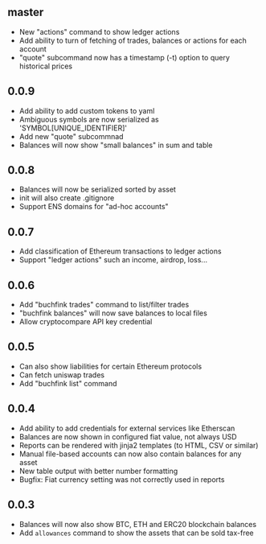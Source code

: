 master
------

* New "actions" command to show ledger actions
* Add ability to turn of fetching of trades, balances or actions for each account
* "quote" subcommand now has a timestamp (-t) option to query historical prices

0.0.9
-----

* Add ability to add custom tokens to yaml
* Ambiguous symbols are now serialized as 'SYMBOL[UNIQUE_IDENTIFIER]'
* Add new "quote" subcommnad
* Balances will now show "small balances" in sum and table

0.0.8
-----

* Balances will now be serialized sorted by asset
* init will also create .gitignore
* Support ENS domains for "ad-hoc accounts"

0.0.7
-----

* Add classification of Ethereum transactions to ledger actions
* Support "ledger actions" such an income, airdrop, loss...

0.0.6
-----

* Add "buchfink trades" command to list/filter trades
* "buchfink balances" will now save balances to local files
* Allow cryptocompare API key credential

0.0.5
------

* Can also show liabilities for certain Ethereum protocols
* Can fetch uniswap trades
* Add "buchfink list" command

0.0.4
-----

* Add ability to add credentials for external services like Etherscan
* Balances are now shown in configured fiat value, not always USD
* Reports can be rendered with jinja2 templates (to HTML, CSV or similar)
* Manual file-based accounts can now also contain balances for any asset
* New table output with better number formatting
* Bugfix: Fiat currency setting was not correctly used in reports

0.0.3
-----

* Balances will now also show BTC, ETH and ERC20 blockchain balances
* Add `allowances` command to show the assets that can be sold tax-free
